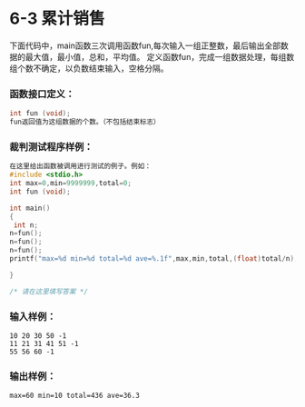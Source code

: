 # 6-3 累计销售

下面代码中，main函数三次调用函数fun,每次输入一组正整数，最后输出全部数据的最大值，最小值，总和，平均值。
定义函数fun，完成一组数据处理，每组数组个数不确定，以负数结束输入，空格分隔。

### 函数接口定义：
```c++
int fun (void);
fun返回值为这组数据的个数。（不包括结束标志）
```

### 裁判测试程序样例：
```c++
在这里给出函数被调用进行测试的例子。例如：
#include <stdio.h>
int max=0,min=9999999,total=0;
int fun (void);

int main()
{
 int n;
n=fun();
n=fun();
n=fun();
printf("max=%d min=%d total=%d ave=%.1f",max,min,total,(float)total/n);

}

/* 请在这里填写答案 */
```

### 输入样例：

```in
10 20 30 50 -1
11 21 31 41 51 -1
55 56 60 -1
```

### 输出样例：

```out
max=60 min=10 total=436 ave=36.3
```

